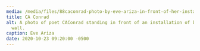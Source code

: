 ```yaml
---
media: /media/files/88caconrad-photo-by-eve-ariza-in-front-of-her-installation-murmuri.jpg
title: CA Conrad
alt: A photo of poet CAConrad standing in front of an installation of bowls on a
  wall.
caption: Eve Ariza
date: 2020-10-23 09:20:00 -0500
---
```

